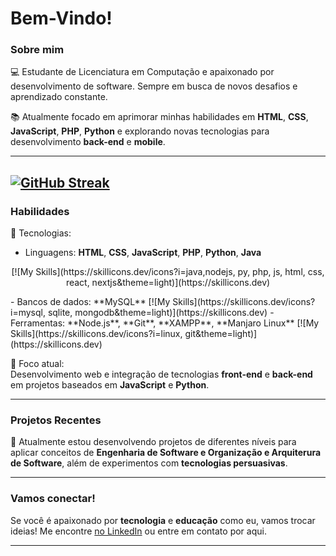 
# Bem-Vindo!

### Sobre mim
💻 Estudante de Licenciatura em Computação e apaixonado por desenvolvimento de software. Sempre em busca de novos desafios e aprendizado constante.

📚 Atualmente focado em aprimorar minhas habilidades em **HTML**, **CSS**, **JavaScript**, **PHP**, **Python** e explorando novas tecnologias para desenvolvimento **back-end** e **mobile**.

---
[![GitHub Streak](https://streak-stats.demolab.com?user=JanielMS&theme=transparent&locale=pt_BR&date_format=j%20M%5B%20Y%5D&exclude_days=Sun%2CSat)](https://git.io/streak-stats)
---

### Habilidades
🔧 Tecnologias:  
- Linguagens: **HTML**, **CSS**, **JavaScript**, **PHP**, **Python**, **Java**
<p align="center">
  [![My Skills](https://skillicons.dev/icons?i=java,nodejs, py, php, js, html, css, react, nextjs&theme=light)](https://skillicons.dev)
</p>
- Bancos de dados: **MySQL**
[![My Skills](https://skillicons.dev/icons?i=mysql, sqlite, mongodb&theme=light)](https://skillicons.dev)
- Ferramentas: **Node.js**, **Git**, **XAMPP**, **Manjaro Linux**
[![My Skills](https://skillicons.dev/icons?i=linux, git&theme=light)](https://skillicons.dev)  

🎯 Foco atual:  
Desenvolvimento web e integração de tecnologias **front-end** e **back-end** em projetos baseados em **JavaScript** e **Python**.

---

### Projetos Recentes
📂 Atualmente estou desenvolvendo projetos de diferentes níveis para aplicar conceitos de **Engenharia de Software e Organização e Arquiterura de Software**, além de experimentos com **tecnologias persuasivas**.

---

### Vamos conectar!
Se você é apaixonado por **tecnologia** e **educação** como eu, vamos trocar ideias! Me encontre [no LinkedIn](www.linkedin.com/in/janiel-maia) ou entre em contato por aqui.

---

